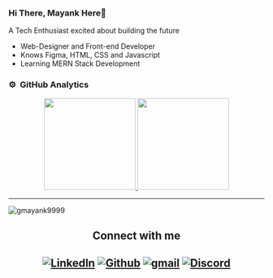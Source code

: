 ### Hi There, Mayank Here👋
A Tech Enthusiast  excited about building the future 
- Web-Designer and Front-end Developer
- Knows Figma, HTML, CSS and Javascript
- Learning MERN Stack Development 


### ⚙️ &nbsp;GitHub Analytics

<p align="center">
<a href="https://github.com/gmayank9999">
  <img height="180em" src="https://github-readme-stats-eight-theta.vercel.app/api?username=gmayank9999&show_icons=true&theme=algolia&include_all_commits=true&count_private=true"/>
  <img height="180em" src="https://github-readme-stats-eight-theta.vercel.app/api/top-langs/?username=gmayank9999&layout=compact&langs_count=8&theme=algolia"/>
</a>
</p>


<hr />
<p><img align="center" src="https://github-readme-streak-stats.herokuapp.com/?user=gmayank9999&" alt="gmayank9999" /></p>
<h2 align="center">Connect with me<h2>
 <div align="center">
  <a href="https://www.linkedin.com/in/mayank-gupta-81ab6727b/"><img alt="LinkedIn" src="https://img.shields.io/badge/LinkedIn-0077B5?style=for-the-badge&logo=linkedin&logoColor=white"></a>
  <a href="https://github.com/gmayank9999"><img alt="Github" src="https://img.shields.io/badge/GitHub-100000?style=for-the-badge&logo=github&logoColor=white"></a>
  <a href="mailto:mayank.gupta.23cse@bmu.edu.in"><img alt="gmail" src="https://img.shields.io/badge/Gmail-D14836?style=for-the-badge&logo=gmail&logoColor=white"></a>  
  <a href="https://discordapp.com/users/mayankgupta_35182"><img alt="Discord" src="https://img.shields.io/badge/Discord-7289DA?style=for-the-badge&logo=discord&logoColor=white"></a>
  
</div>
